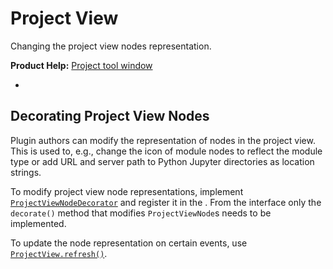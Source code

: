 <!-- Copyright 2000-2025 JetBrains s.r.o. and contributors. Use of this source code is governed by the Apache 2.0 license. -->

# Project View

<link-summary>Changing the project view nodes representation.</link-summary>

<tldr>

**Product Help:** [Project tool window](https://www.jetbrains.com/help/idea/project-tool-window.html)

</tldr>

* [](tree_structure_view.md)

## Decorating Project View Nodes

Plugin authors can modify the representation of nodes in the project view.
This is used to, e.g., change the icon of module nodes to reflect the module type or add URL and server path
to Python Jupyter directories as location strings.

To modify project view node representations, implement
[`ProjectViewNodeDecorator`](%gh-ic%/platform/lang-impl/src/com/intellij/ide/projectView/ProjectViewNodeDecorator.kt)
and register it in the <include from="snippets.topic" element-id="ep"><var name="ep" value="com.intellij.projectViewNodeDecorator"/></include>.
From the interface only the `decorate()` method that modifies `ProjectViewNode`s needs to be implemented.

To update the node representation on certain events, use
[`ProjectView.refresh()`](%gh-ic%/platform/lang-impl/src/com/intellij/ide/projectView/ProjectView.java).
